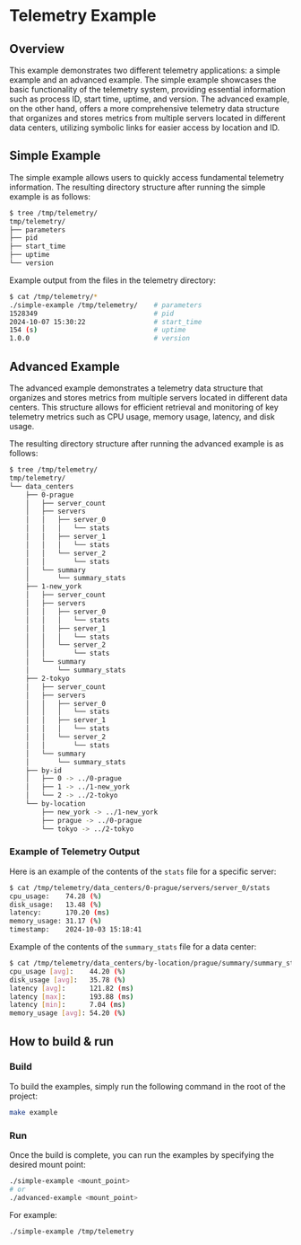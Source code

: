 # Telemetry Example

## Overview

This example demonstrates two different telemetry applications: a simple example and an advanced example.
The simple example showcases the basic functionality of the telemetry system, providing essential information
such as process ID, start time, uptime, and version. The advanced example, on the other hand, offers a more
comprehensive telemetry data structure that organizes and stores metrics from multiple servers located in
different data centers, utilizing symbolic links for easier access by location and ID.

## Simple Example

The simple example allows users to quickly access fundamental telemetry information.
The resulting directory structure after running the simple example is as follows:

```bash
$ tree /tmp/telemetry/
tmp/telemetry/
├── parameters
├── pid
├── start_time
├── uptime
└── version
```

Example output from the files in the telemetry directory:

```bash
$ cat /tmp/telemetry/*
./simple-example /tmp/telemetry/    # parameters
1528349                             # pid
2024-10-07 15:30:22                 # start_time
154 (s)                             # uptime
1.0.0                               # version
```
## Advanced Example

The advanced example demonstrates a telemetry data structure that organizes and stores metrics from multiple
servers located in different data centers. This structure allows for efficient retrieval and monitoring of key
telemetry metrics such as CPU usage, memory usage, latency, and disk usage.

The resulting directory structure after running the advanced example is as follows:

```bash
$ tree /tmp/telemetry/
tmp/telemetry/
└── data_centers
    ├── 0-prague
    │   ├── server_count
    │   ├── servers
    │   │   ├── server_0
    │   │   │   └── stats
    │   │   ├── server_1
    │   │   │   └── stats
    │   │   └── server_2
    │   │       └── stats
    │   └── summary
    │       └── summary_stats
    ├── 1-new_york
    │   ├── server_count
    │   ├── servers
    │   │   ├── server_0
    │   │   │   └── stats
    │   │   ├── server_1
    │   │   │   └── stats
    │   │   └── server_2
    │   │       └── stats
    │   └── summary
    │       └── summary_stats
    ├── 2-tokyo
    │   ├── server_count
    │   ├── servers
    │   │   ├── server_0
    │   │   │   └── stats
    │   │   ├── server_1
    │   │   │   └── stats
    │   │   └── server_2
    │   │       └── stats
    │   └── summary
    │       └── summary_stats
    ├── by-id
    │   ├── 0 -> ../0-prague
    │   ├── 1 -> ../1-new_york
    │   └── 2 -> ../2-tokyo
    └── by-location
        ├── new_york -> ../1-new_york
        ├── prague -> ../0-prague
        └── tokyo -> ../2-tokyo
```

### Example of Telemetry Output

Here is an example of the contents of the `stats` file for a specific server:

```bash
$ cat /tmp/telemetry/data_centers/0-prague/servers/server_0/stats
cpu_usage:    74.28 (%)
disk_usage:   13.48 (%)
latency:      170.20 (ms)
memory_usage: 31.17 (%)
timestamp:    2024-10-03 15:18:41
```

Example of the contents of the `summary_stats` file for a data center:

```bash
$ cat /tmp/telemetry/data_centers/by-location/prague/summary/summary_stats
cpu_usage [avg]:    44.20 (%)
disk_usage [avg]:   35.78 (%)
latency [avg]:      121.82 (ms)
latency [max]:      193.88 (ms)
latency [min]:      7.04 (ms)
memory_usage [avg]: 54.20 (%)
```

## How to build & run

### Build
To build the examples, simply run the following command in the root of the project:

```bash
make example
```

### Run

Once the build is complete, you can run the examples by specifying the desired mount point:

```bash
./simple-example <mount_point>
# or
./advanced-example <mount_point>
```
For example:

```bash
./simple-example /tmp/telemetry
```
